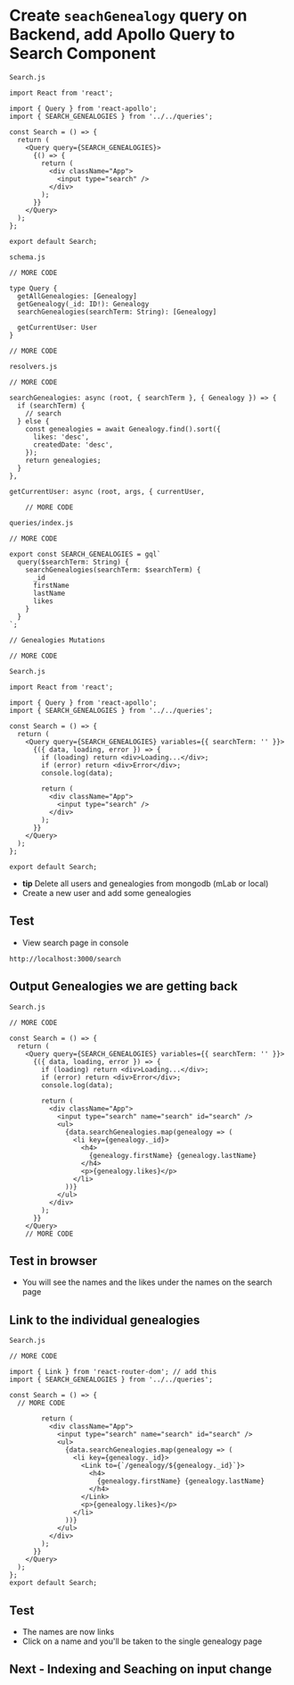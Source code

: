 # Create `seachGenealogy` query on Backend, add Apollo Query to Search Component

`Search.js`

```
import React from 'react';

import { Query } from 'react-apollo';
import { SEARCH_GENEALOGIES } from '../../queries';

const Search = () => {
  return (
    <Query query={SEARCH_GENEALOGIES}>
      {() => {
        return (
          <div className="App">
            <input type="search" />
          </div>
        );
      }}
    </Query>
  );
};

export default Search;
```

`schema.js`

```
// MORE CODE

type Query {
  getAllGenealogies: [Genealogy]
  getGenealogy(_id: ID!): Genealogy
  searchGenealogies(searchTerm: String): [Genealogy]

  getCurrentUser: User
}

// MORE CODE
```

`resolvers.js`

```
// MORE CODE

searchGenealogies: async (root, { searchTerm }, { Genealogy }) => {
  if (searchTerm) {
    // search
  } else {
    const genealogies = await Genealogy.find().sort({
      likes: 'desc',
      createdDate: 'desc',
    });
    return genealogies;
  }
},

getCurrentUser: async (root, args, { currentUser, 

    // MORE CODE
```

`queries/index.js`

```
// MORE CODE

export const SEARCH_GENEALOGIES = gql`
  query($searchTerm: String) {
    searchGenealogies(searchTerm: $searchTerm) {
      _id
      firstName
      lastName
      likes
    }
  }
`;

// Genealogies Mutations

// MORE CODE
```

`Search.js`

```
import React from 'react';

import { Query } from 'react-apollo';
import { SEARCH_GENEALOGIES } from '../../queries';

const Search = () => {
  return (
    <Query query={SEARCH_GENEALOGIES} variables={{ searchTerm: '' }}>
      {({ data, loading, error }) => {
        if (loading) return <div>Loading...</div>;
        if (error) return <div>Error</div>;
        console.log(data);

        return (
          <div className="App">
            <input type="search" />
          </div>
        );
      }}
    </Query>
  );
};

export default Search;
```

* **tip** Delete all users and genealogies from mongodb (mLab or local)
* Create a new user and add some genealogies

## Test
* View search page in console

`http://localhost:3000/search`

## Output Genealogies we are getting back
`Search.js`

```
// MORE CODE

const Search = () => {
  return (
    <Query query={SEARCH_GENEALOGIES} variables={{ searchTerm: '' }}>
      {({ data, loading, error }) => {
        if (loading) return <div>Loading...</div>;
        if (error) return <div>Error</div>;
        console.log(data);

        return (
          <div className="App">
            <input type="search" name="search" id="search" />
            <ul>
              {data.searchGenealogies.map(genealogy => (
                <li key={genealogy._id}>
                  <h4>
                    {genealogy.firstName} {genealogy.lastName}
                  </h4>
                  <p>{genealogy.likes}</p>
                </li>
              ))}
            </ul>
          </div>
        );
      }}
    </Query>
    // MORE CODE
```

## Test in browser
* You will see the names and the likes under the names on the search page

## Link to the individual genealogies
`Search.js`

```
// MORE CODE

import { Link } from 'react-router-dom'; // add this
import { SEARCH_GENEALOGIES } from '../../queries';

const Search = () => {
  // MORE CODE

        return (
          <div className="App">
            <input type="search" name="search" id="search" />
            <ul>
              {data.searchGenealogies.map(genealogy => (
                <li key={genealogy._id}>
                  <Link to={`/genealogy/${genealogy._id}`}>
                    <h4>
                      {genealogy.firstName} {genealogy.lastName}
                    </h4>
                  </Link>
                  <p>{genealogy.likes}</p>
                </li>
              ))}
            </ul>
          </div>
        );
      }}
    </Query>
  );
};
export default Search;
```

## Test
* The names are now links
* Click on a name and you'll be taken to the single genealogy page

## Next - Indexing and Seaching on input change
